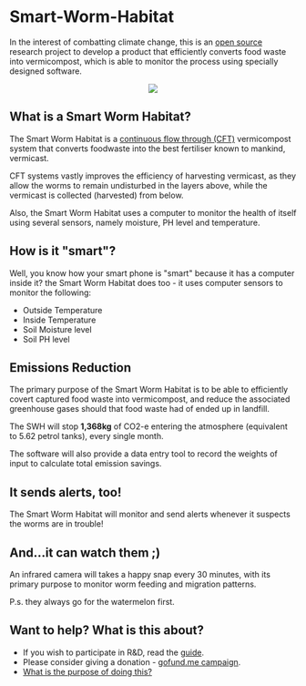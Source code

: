 # Smart-Worm-Habitat

In the interest of combatting climate change, this is an [open source](https://github.com/danielneil/Smart-Worm-Habitat/blob/main/doc/what-does-opensource-mean.MD) research project to develop a product that efficiently converts food waste into vermicompost, which is able to monitor the process using specially designed software. 

<p align="center">
  <img src="https://github.com/danielneil/Smart-Worm-Habitat/blob/main/images/cad-concept2.png?raw=true">
</p>

## What is a Smart Worm Habitat? 

The Smart Worm Habitat is a [continuous flow through (CFT)](https://urbanwormcompany.com/complete-guide-to-continuous-flow-vermicomposting/) vermicompost system that converts foodwaste into the best fertiliser known to mankind, vermicast.

CFT systems vastly improves the efficiency of harvesting vermicast, as they allow the worms to remain undisturbed in the layers above, while the vermicast is collected (harvested) from below.   

Also, the Smart Worm Habitat uses a computer to monitor the health of itself using several sensors, namely moisture, PH level and temperature.

## How is it "smart"? 

Well, you know how your smart phone is "smart" because it has a computer inside it? the Smart Worm Habitat does too - it uses computer sensors to monitor the following: 

* Outside Temperature
* Inside Temperature 
* Soil Moisture level
* Soil PH level 

## Emissions Reduction 

The primary purpose of the Smart Worm Habitat is to be able to efficiently covert captured food waste into vermicompost, and reduce the associated greenhouse gases should that food waste had of ended up in landfill.

The SWH will stop **1,368kg** of CO2-e entering the atmosphere (equivalent to 5.62 petrol tanks), every single month.

The software will also provide a data entry tool to record the weights of input to calculate total emission savings.

## It sends alerts, too!

The Smart Worm Habitat will monitor and send alerts whenever it suspects the worms are in trouble! 

## And...it can watch them ;)

An infrared camera will takes a happy snap every 30 minutes, with its primary purpose to monitor worm feeding and migration patterns.

P.s. they always go for the watermelon first. 

## Want to help? What is this about?

* If you wish to participate in R&D, read the [guide](https://github.com/danielneil/Smart-Worm-Habitat/tree/main/engineering).
* Please consider giving a donation - [gofund.me campaign](https://gofund.me/1dbc1ac6).
* [What is the purpose of doing this?](https://github.com/danielneil/Smart-Worm-Habitat/blob/main/doc/mantra.md)

